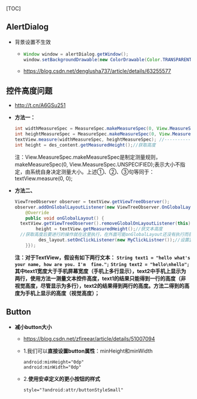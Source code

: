 [TOC]



## AlertDialog

+ 背景设置不生效

  + ```java
    Window window = alertDialog.getWindow();
    window.setBackgroundDrawable(new ColorDrawable(Color.TRANSPARENT));  // 有白色背景，加这句代码
    ```

  + https://blog.csdn.net/denglusha737/article/details/63255577

## 控件高度问题

+ http://t.cn/A6GSu251

+ **方法一：**

  ```java
  int widthMeasureSpec = MeasureSpec.makeMeasureSpec(0, View.MeasureSpec.UNSPECIFIED);//-----①
  int heightMeasureSpec = MeasureSpec.makeMeasureSpec(0, View.MeasureSpec.UNSPECIFIED);//-----②
  textView.measure(widthMeasureSpec, heightMeasureSpec); //----------------------------------------③
  int height = des_content.getMeasuredHeight();//获取高度
  ```

  注：View.MeasureSpec.makeMeasureSpec是制定测量规则，makeMeasureSpec(0, View.MeasureSpec.UNSPECIFIED);表示大小不指定，由系统自身决定测量大小。上述①、②、③句等同于：textView.measure(0, 0);

+ **方法二、**

  ```java
  ViewTreeObserver observer = textView.getViewTreeObserver();
  observer.addOnGlobalLayoutListener(new ViewTreeObserver.OnGlobalLayoutListener() {
      @Override
      public void onGlobalLayout() {
  	textView.getViewTreeObserver().removeGlobalOnLayoutListener(this);//避免重复监听
          height = textView.getMeasuredHeight();//获文本高度
  	//获取高度后要进行的操作就在这里执行，在外面可能onGlobalLayout还没有执行而获取不到height
           des_layout.setOnClickListener(new MyClickListner());//设置监听（其中用到了height值）
      }});
  ```

  **注：对于TextView，假设有如下两行文本：**
  **`String text1 = "hello what's your name, how are you. I'm  fine.";`**
  **`String text2 = "hello\nhello";`**
  **其中text1宽度大于手机屏幕宽度（手机上多行显示），text2中手机上显示为两行，使用方法一测量文本控件高度，text1的结果只能得到一行的高度（非视觉高度，尽管显示为多行），text2的结果得到两行的高度。方法二得到的高度为手机上显示的高度（视觉高度）；**

## Button

+ **减小button大小**

  + https://blog.csdn.net/zfireear/article/details/51007094

  + 1.我们可以**直接设置button属性**：minHeight和minWidth

    ```xml-dtd
    android:minHeight="0dp"
    android:minWidth="0dp"
    ```

  + 2.**使用安卓定义的更小按钮的样式**

    ```xml-dtd
    style="?android:attr/buttonStyleSmall"
    ```

  

